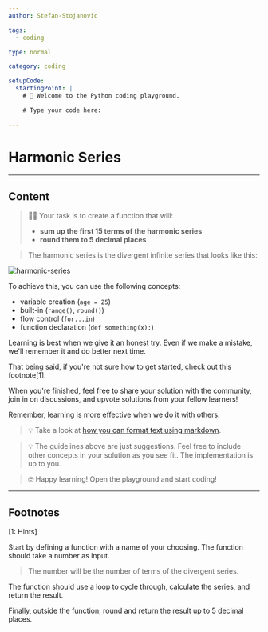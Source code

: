 ```yaml
---
author: Stefan-Stojanovic

tags:
  - coding

type: normal

category: coding

setupCode:
  startingPoint: |
    # 👋 Welcome to the Python coding playground. 

    # Type your code here:
      
---
```


# Harmonic Series

---

## Content

> 👩‍💻 Your task is to create a function that will:
> - **sum up the first 15 terms of the harmonic series**
> - **round them to 5 decimal places**

> The harmonic series is the divergent infinite series that looks like this:

![harmonic-series](https://img.enkipro.com/86e08401cab9a7841c91077c24e46945.png)

To achieve this, you can use the following concepts:
- variable creation (`age = 25`)
- built-in (`range()`, `round()`)
- flow control (`for...in`)
- function declaration (`def something(x):`)

Learning is best when we give it an honest try. Even if we make a mistake, we'll remember it and do better next time.

That being said, if you're not sure how to get started, check out this footnote[1]. 

When you're finished, feel free to share your solution with the community, join in on discussions, and upvote solutions from your fellow learners!

Remember, learning is more effective when we do it with others.

> 💡 Take a look at [how you can format text using markdown](https://www.enki.com/glossary/general/markdown-formatting).

> 💡 The guidelines above are just suggestions. Feel free to include other concepts in your solution as you see fit. The implementation is up to you.

> 🤓 Happy learning! Open the playground and start coding!

---

## Footnotes

[1: Hints]

Start by defining a function with a name of your choosing. The function should take a number as input.

> The number will be the number of terms of the divergent series.

The function should use a loop to cycle through, calculate the series, and return the result.

Finally, outside the function, round and return the result up to 5 decimal places.